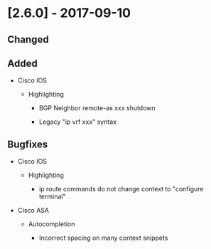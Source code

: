 # [2.6.0] - 2017-09-10

## Changed

## Added

- Cisco IOS

    - Highlighting

        - BGP Neighbor remote-as xxx shutdown

        - Legacy "ip vrf xxx" syntax

## Bugfixes

- Cisco IOS

    - Highlighting

        - ip route commands do not change context to "configure terminal"

- Cisco ASA

    - Autocompletion

        - Incorrect spacing on many context snippets
